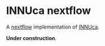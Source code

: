 # INNUca nextflow

A [nextflow](https://www.nextflow.io/) implementation of [INNUca](https://github.com/B-UMMI/INNUca).

**Under construction**.